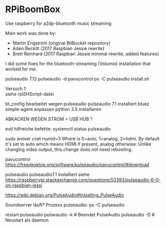 # RPiBoomBox
Use raspberry for a2dp-bluetooth music streaming

Main work was done by:
- Martin Engström (original BitBucket repository)
- Aden Beckitt (2017 Raspbian Jessie rewrite)
- Brett Reinhard (2017 Raspbian Jessie minimal rewrite, added features)


I did some fixes for the bluetooth-streaming (Volumio) installation that worked for me.


pulseaudio 7.12
pulseaudio -d
pavucontrol
ps -C pulseaudio
install.sh      


Versuch 1:                                                                   
siehe rpiSHScript-datei

bt_config bearbeitet wegen pulseaudio
pulseaudio 7.1 installiert 
bluez simple-agent anpassen
python 3.5 installieren 

ABKACKEN WEGEN STROM = USB HUB ?





evtl hilfreiche befehle:
systemctl status pulseaudio

sudo amixer cset numid=3 <n>
Where is 0=auto, 1=analog, 2=hdmi.
 By default it's set to auto which means HDMI if present,
 analog otherwise. Unlike changing video output,
 this change does not need rebooting.

pavucontrol
https://freedesktop.org/software/pulseaudio/pavucontrol/#download

pulseaudio pulseaudio7.1 installiert siehe 
https://raspberrypi.stackexchange.com/questions/53393/pulseaudio-6-0-on-raspbian-jessi

https://wiki.debian.org/PulseAudio#Installing_PulseAudio

Soundserver läuft? Prozess pulseaudio:
ps -C pulseaudio 

restart pulseaudio 
pulseaudio -k    # Beendet PulseAudio
pulseaudio -D # Neustart als daemon 
